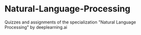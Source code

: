 # Natural-Language-Processing
Quizzes and assignments of the specialization "Natural Language Processing" by deeplearning.ai
